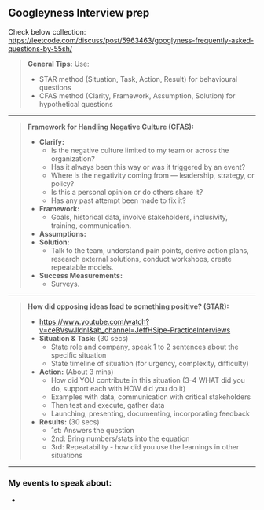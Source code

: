 ## Googleyness Interview prep

Check below collection:
https://leetcode.com/discuss/post/5963463/googlyness-frequently-asked-questions-by-55sh/

> **General Tips:** Use:
>  - STAR method (Situation, Task, Action, Result) for behavioural questions
>  - CFAS method (Clarity, Framework, Assumption, Solution) for hypothetical questions

-----------

> **Framework for Handling Negative Culture (CFAS):**
> - **Clarify:**
>     - Is the negative culture limited to my team or across the organization?
>     - Has it always been this way or was it triggered by an event?
>     - Where is the negativity coming from — leadership, strategy, or policy?
>     - Is this a personal opinion or do others share it?
>     - Has any past attempt been made to fix it?
> - **Framework:**
>     - Goals, historical data, involve stakeholders, inclusivity, training, communication.
> - **Assumptions:**
> - **Solution:**
>     - Talk to the team, understand pain points, derive action plans, research external solutions, conduct workshops, create repeatable models.
> - **Success Measurements:**
>     - Surveys.

-----------

> **How did opposing ideas lead to something positive? (STAR):**
> - https://www.youtube.com/watch?v=ceBVswJldnI&ab_channel=JeffHSipe-PracticeInterviews
> - **Situation & Task:** (30 secs)
>     - State role and company, speak 1 to 2 sentences about the specific situation
>     - State timeline of situation (for urgency, complexity, difficulty)
> - **Action:** (About 3 mins)
>     - How did YOU contribute in this situation (3-4 WHAT did you do, support each with HOW did you do it)
>     - Examples with data, communication with critical stakeholders
>     - Then test and execute, gather data
>     - Launching, presenting, documenting, incorporating feedback
> - **Results:** (30 secs)
>     - 1st: Answers the question
>     - 2nd: Bring numbers/stats into the equation
>     - 3rd: Repeatability - how did you use the learnings in other situations


-----------

### My events to speak about:
  - 
